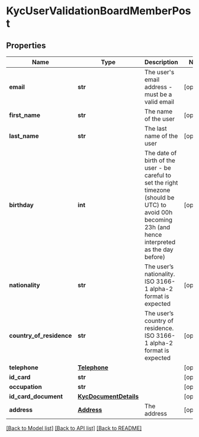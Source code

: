 # KycUserValidationBoardMemberPost

## Properties
Name | Type | Description | Notes
------------ | ------------- | ------------- | -------------
**email** | **str** | The user&#39;s email address - must be a valid email | [optional] 
**first_name** | **str** | The name of the user | [optional] 
**last_name** | **str** | The last name of the user | [optional] 
**birthday** | **int** | The date of birth of the user - be careful to set the right timezone (should be UTC) to avoid 00h becoming 23h (and hence interpreted as the day before) | [optional] 
**nationality** | **str** | The user’s nationality. ISO 3166-1 alpha-2 format is expected | [optional] 
**country_of_residence** | **str** | The user’s country of residence. ISO 3166-1 alpha-2 format is expected | [optional] 
**telephone** | [**Telephone**](Telephone.md) |  | [optional] 
**id_card** | **str** |  | [optional] 
**occupation** | **str** |  | [optional] 
**id_card_document** | [**KycDocumentDetails**](KycDocumentDetails.md) |  | [optional] 
**address** | [**Address**](Address.md) | The address | [optional] 

[[Back to Model list]](../README.md#documentation-for-models) [[Back to API list]](../README.md#documentation-for-api-endpoints) [[Back to README]](../README.md)


